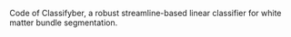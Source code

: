 Code of Classifyber, a robust streamline-based linear classifier for white matter bundle segmentation.

